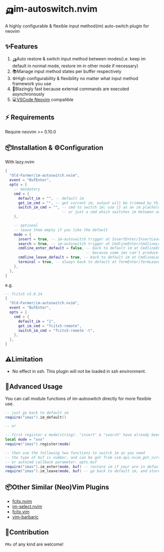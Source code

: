 # 🛺im-autoswitch.nvim

A highly configurable & flexible input method(im) auto-switch plugin for neovim

## ✨Features

1. 🛺Auto restore & switch input method between modes(i.e. keep im default in normal mode, restore im in other mode if necessary)
2. 📚Manage input method states per buffer respectively
3. ⚙️High configurability & flexibility no matter what input method framework you use
4. 🚀Blazingly fast because external commands are executed asynchronously
5. 💻[VSCode Neovim](https://github.com/vscode-neovim/vscode-neovim) compatible

## ⚡️ Requirements

Require neovim >= 0.10.0

## 📦Installation & ⚙️Configuration

With lazy.nvim

```lua
{
  "Old-Farmer/im-autoswitch.nvim",
  event = "BufEnter",
  opts = {
    -- mandatory
    cmd = {
      default_im = "", -- default im
      get_im_cmd = "", -- get current im, output will be trimmed by this plugin
      switch_im_cmd = "", -- cmd to switch im; use {} as an im placholder
                          -- or just a cmd which switches im between active/inactive
    },

    -- optional
    -- leave them empty if you like the default
    mode = {
      insert = true, -- im-autoswitch trigger at InsertEnter/InsertLeave
      search = true, -- im-autoswitch trigger at CmdlineEnter/CmdlineLeave(/ or \?)
      cmdline_enter_default = false, -- back to default im at CmdlineEnter(:)
                                     -- because some ims can't produce ":" directly, disable it by default
      cmdline_leave_default = true, -- back to default im at CmdlineLeave(:)
      terminal = true, -- always back to default at TermEnter/TermLeave
    },
  },
}
```

e.g.

```lua
-- fcitx5 v5.0.14
{
  "Old-Farmer/im-autoswitch.nvim",
  event = "BufEnter",
  opts = {
    cmd = {
      default_im = "1",
      get_im_cmd = "fcitx5-remote",
      switch_im_cmd = "fcitx5-remote -t",
    },
  },
}
```

## ⚠️Limitation

- No effect in ssh. This plugin will not be loaded in ssh environment.

## 🚀Advanced Usage

You can call module functions of im-autoswitch directly for more flexible use.

```lua
-- just go back to default im
require("imas").im_default()

-- or

-- first register a mode(string). "insert" & "search" have already been used by default.
local mode = "xxx"
require("imas").register(mode)

-- then use the following two functions to switch im as you need
-- the type of buf is number, and can be get from vim.api.nvim_get_current_buf()
-- or autocmd callback parameter: opts.buf
require("imas").im_enter(mode, buf) -- restore im if your are in default im
require("imas").im_leave(mode, buf) -- go back to default im, and store current im state
```

## 📦Other Similar (Neo)Vim Plugins

- [fcitx.nvim](https://github.com/h-hg/fcitx.nvim)
- [im-select.nvim](https://github.com/keaising/im-select.nvim)
- [fcitx.vim](https://github.com/lilydjwg/fcitx.vim)
- [vim-barbaric](https://github.com/rlue/vim-barbaric)

## 🤝Contribution

`PRs` of any kind are welcome!
